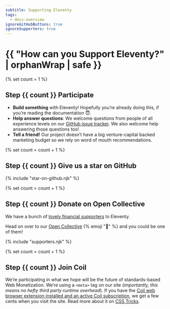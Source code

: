 ```yaml
---
subtitle: Supporting Eleventy
tags:
  - docs-overview
ignoreGitHubButtons: true
ignoreSupporters: true
---
```

# {{ "How can you Support Eleventy?" | orphanWrap | safe }}

{% set count = 1 %}
## <span class="numberflag"><span class="sr-only">Step</span> {{ count }}</span> Participate

* **Build something** with Eleventy! Hopefully you’re already doing this, if you’re reading the documentation 😇.
* **Help answer questions**: We welcome questions from people of all experience levels on our [GitHub issue tracker](https://github.com/11ty/eleventy/issues). We also welcome help answering those questions too!
* **Tell a friend!** Our project doesn’t have a big venture-capital backed marketing budget so we rely on word of mouth recommendations.

{% set count = count + 1 %}
## <span class="numberflag"><span class="sr-only">Step</span> {{ count }}</span> Give us a star on GitHub

{% include "star-on-github.njk" %}

{% set count = count + 1 %}
## <span class="numberflag"><span class="sr-only">Step</span> {{ count }}</span> Donate on Open Collective

We have a bunch of [lovely financial supporters](/docs/supporters/) to Eleventy.

Head on over to our [Open Collective](https://opencollective.com/11ty) {% emoji "🎁" %} and you could be one of them!

{% include "supporters.njk" %}

{% set count = count + 1 %}
## <span class="numberflag"><span class="sr-only">Step</span> {{ count }}</span> Join Coil

We’re participating in what we hope will be the future of standards-based Web Monetization. We’re using a `<meta>` tag on our site (_importantly, this means no hefty third party runtime overhead_). If you have the [Coil web browser extension installed and an active Coil subscription](https://coil.com/), we get a few cents when you visit the site. Read more about it on [CSS Tricks](https://css-tricks.com/site-monetization-with-coil-and-removing-ads-for-supporters/).
